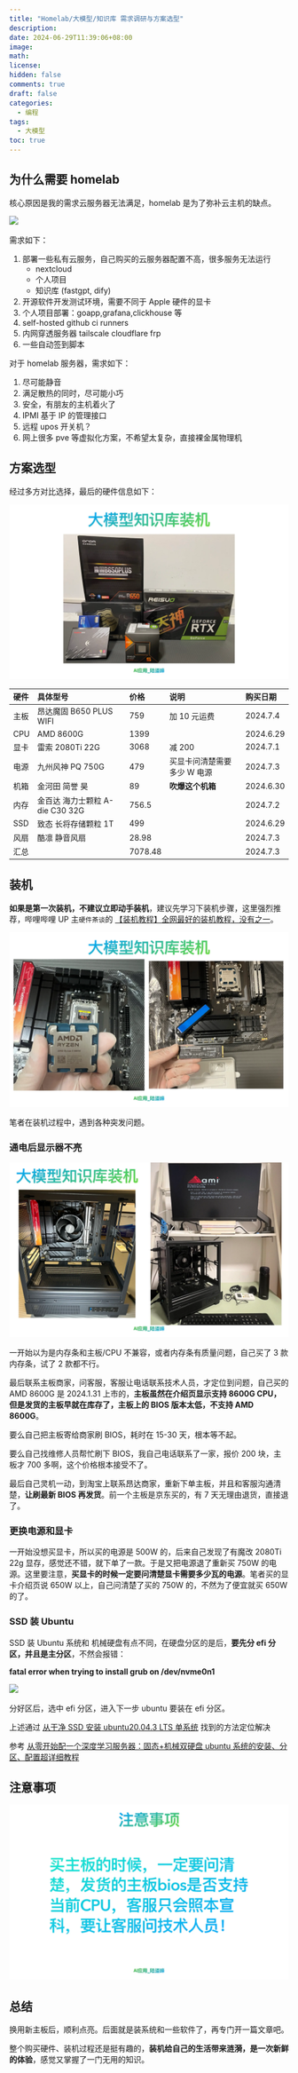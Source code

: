 ```yaml
---
title: "Homelab/大模型/知识库 需求调研与方案选型"
description:
date: 2024-06-29T11:39:06+08:00
image:
math:
license:
hidden: false
comments: true
draft: false
categories:
  - 编程
tags:
  - 大模型
toc: true
---
```


## 为什么需要 homelab

核心原因是我的需求云服务器无法满足，homelab 是为了弥补云主机的缺点。

![](https://media.wiki-power.com/img/202304130031463.png)

需求如下：

1. 部署一些私有云服务，自己购买的云服务器配置不高，很多服务无法运行
   - nextcloud
   - 个人项目
   - 知识库 (fastgpt, dify)
2. 开源软件开发测试环境，需要不同于 Apple 硬件的显卡
3. 个人项目部署：goapp,grafana,clickhouse 等
4. self-hosted github ci runners
5. 内网穿透服务器 tailscale cloudflare frp
6. 一些自动签到脚本

对于 homelab 服务器，需求如下：

1. 尽可能静音
2. 满足散热的同时，尽可能小巧
3. 安全，有朋友的主机着火了
4. IPMI 基于 IP 的管理接口
5. 远程 upos 开关机？
6. 网上很多 pve 等虚拟化方案，不希望太复杂，直接裸金属物理机

## 方案选型

经过多方对比选择，最后的硬件信息如下：

![](https://github.com/alwqx/picx-images-hosting/raw/master/blog/2024/‎ollama_explore.‎025.8hgddo2lg8.webp)

| 硬件 | 具体型号                        | 价格    | 说明                        | 购买日期  |
| :--- | :------------------------------ | :------ | :-------------------------- | :-------- |
| 主板 | 昂达魔固 B650 PLUS WIFI         | 759     | 加 10 元运费                | 2024.7.4  |
| CPU  | AMD 8600G                       | 1399    |                             | 2024.6.29 |
| 显卡 | 雷索 2080Ti 22G                 | 3068    | 减 200                      | 2024.7.1  |
| 电源 | 九州风神 PQ 750G                | 479     | 买显卡问清楚需要多少 W 电源 | 2024.7.3  |
| 机箱 | 金河田 简誉 昊                  | 89      | **吹爆这个机箱**            | 2024.6.30 |
| 内存 | 金百达 海力士颗粒 A-die C30 32G | 756.5   |                             | 2024.7.2  |
| SSD  | 致态 长将存储颗粒 1T            | 499     |                             | 2024.6.29 |
| 风扇 | 酷凛 静音风扇                   | 28.98   |                             | 2024.7.3  |
| 汇总 |                                 | 7078.48 |                             | 2024.7.3  |

## 装机

**如果是第一次装机，不建议立即动手装机**，建议先学习下装机步骤，这里强烈推荐，哔哩哔哩 UP 主`硬件茶谈`的 [【装机教程】全网最好的装机教程，没有之一](https://www.bilibili.com/video/BV1BG4y137mG/)。

![](https://github.com/alwqx/picx-images-hosting/raw/master/blog/2024/‎ollama_explore.‎026.51e1lksye6.webp)

笔者在装机过程中，遇到各种突发问题。

### 通电后显示器不亮

![](https://github.com/alwqx/picx-images-hosting/raw/master/blog/2024/‎ollama_explore.‎027.1hs3vrq8md.webp)

一开始以为是内存条和主板/CPU 不兼容，或者内存条有质量问题，自己买了 3 款内存条，试了 2 款都不行。

最后联系主板商家，问客服，客服让电话联系技术人员，才定位到问题，自己买的 AMD 8600G 是 2024.1.31 上市的，**主板虽然在介绍页显示支持 8600G CPU，但是发货的主板早就在库存了，主板上的 BIOS 版本太低，不支持 AMD 8600G**。

要么自己把主板寄给商家刷 BIOS，耗时在 15-30 天，根本等不起。

要么自己找维修人员帮忙刷下 BIOS，我自己电话联系了一家，报价 200 块，主板才 700 多啊，这个价格根本接受不了。

最后自己灵机一动，到淘宝上联系昂达商家，重新下单主板，并且和客服沟通清楚，**让刷最新 BIOS 再发货**。前一个主板是京东买的，有 7 天无理由退货，直接退了。

### 更换电源和显卡

一开始没想买显卡，所以买的电源是 500W 的，后来自己发现了有魔改 2080Ti 22g 显存，感觉还不错，就下单了一款。于是又把电源退了重新买 750W 的电源。这里要注意，**买显卡的时候一定要问清楚显卡需要多少瓦的电源**。笔者买的显卡介绍页说 650W 以上，自己问清楚了买的 750W 的，不然为了便宜就买 650W 的了。

### SSD 装 Ubuntu

SSD 装 Ubuntu 系统和 机械硬盘有点不同，在硬盘分区的是后，**要先分 efi 分区，并且是主分区**，不然会报错：

**fatal error when trying to install grub on /dev/nvme0n1**

![](https://camo.githubusercontent.com/637d30acbb453bba815d2332415b4d07464a9143b473cfb66048144f199ce1d0/68747470733a2f2f692e737374617469632e6e65742f57325851372e6a7067)

分好区后，选中 efi 分区，进入下一步 ubuntu 要装在 efi 分区。

上述通过 [从干净 SSD 安装 ubuntu20.04.3 LTS 单系统](https://blog.csdn.net/me_yundou/article/details/123448704) 找到的方法定位解决

参考 [从零开始配一个深度学习服务器：固态+机械双硬盘 ubuntu 系统的安装、分区、配置超详细教程](https://blog.csdn.net/weixin_44120025/article/details/121714984)

## 注意事项

![](https://github.com/alwqx/picx-images-hosting/raw/master/blog/2024/‎ollama_explore.‎028.6t70ghcbaf.webp)

## 总结

换用新主板后，顺利点亮。后面就是装系统和一些软件了，再专门开一篇文章吧。

整个购买硬件、装机过程还是挺有趣的，**装机给自己的生活带来涟漪，是一次新鲜的体验**，感觉又掌握了一门无用的知识。
